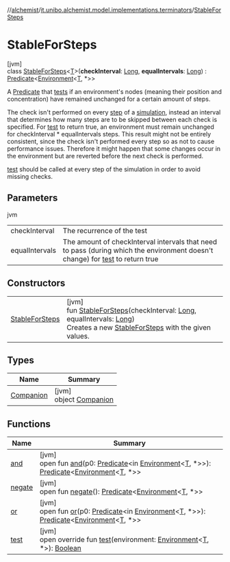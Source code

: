 //[alchemist](../../../index.md)/[it.unibo.alchemist.model.implementations.terminators](../index.md)/[StableForSteps](index.md)

# StableForSteps

[jvm]\
class [StableForSteps](index.md)<[T](index.md)>(**checkInterval**: [Long](https://kotlinlang.org/api/latest/jvm/stdlib/kotlin/-long/index.html), **equalIntervals**: [Long](https://kotlinlang.org/api/latest/jvm/stdlib/kotlin/-long/index.html)) : [Predicate](https://docs.oracle.com/javase/8/docs/api/java/util/function/Predicate.html)<[Environment](../../it.unibo.alchemist.model.interfaces/-environment/index.md)<[T](index.md), *>> 

A [Predicate](https://docs.oracle.com/javase/8/docs/api/java/util/function/Predicate.html) that [tests](test.md) if an environment's nodes (meaning their position and concentration) have remained unchanged for a certain amount of steps.

The check isn't performed on every [step](../../it.unibo.alchemist.core.interfaces/-simulation/get-step.md) of a [simulation](../../it.unibo.alchemist.core.interfaces/-simulation/index.md), instead an interval that determines how many steps are to be skipped between each check is specified. For [test](test.md) to return true, an environment must remain unchanged for checkInterval * equalIntervals steps. This result might not be entirely consistent, since the check isn't performed every step so as not to cause performance issues. Therefore it might happen that some changes occur in the environment but are reverted before the next check is performed.

[test](test.md) should be called at every step of the simulation in order to avoid missing checks.

## Parameters

jvm

| | |
|---|---|
| checkInterval | The recurrence of the test |
| equalIntervals | The amount of checkInterval intervals that need to pass (during which the environment doesn't change) for [test](test.md) to return true |

## Constructors

| | |
|---|---|
| [StableForSteps](-stable-for-steps.md) | [jvm]<br>fun [StableForSteps](-stable-for-steps.md)(checkInterval: [Long](https://kotlinlang.org/api/latest/jvm/stdlib/kotlin/-long/index.html), equalIntervals: [Long](https://kotlinlang.org/api/latest/jvm/stdlib/kotlin/-long/index.html))<br>Creates a new [StableForSteps](index.md) with the given values. |

## Types

| Name | Summary |
|---|---|
| [Companion](-companion/index.md) | [jvm]<br>object [Companion](-companion/index.md) |

## Functions

| Name | Summary |
|---|---|
| [and](index.md#2145138100%2FFunctions%2F-267951372) | [jvm]<br>open fun [and](index.md#2145138100%2FFunctions%2F-267951372)(p0: [Predicate](https://docs.oracle.com/javase/8/docs/api/java/util/function/Predicate.html)<in [Environment](../../it.unibo.alchemist.model.interfaces/-environment/index.md)<[T](index.md), *>>): [Predicate](https://docs.oracle.com/javase/8/docs/api/java/util/function/Predicate.html)<[Environment](../../it.unibo.alchemist.model.interfaces/-environment/index.md)<[T](index.md), *>> |
| [negate](index.md#600125100%2FFunctions%2F-267951372) | [jvm]<br>open fun [negate](index.md#600125100%2FFunctions%2F-267951372)(): [Predicate](https://docs.oracle.com/javase/8/docs/api/java/util/function/Predicate.html)<[Environment](../../it.unibo.alchemist.model.interfaces/-environment/index.md)<[T](index.md), *>> |
| [or](index.md#-290347670%2FFunctions%2F-267951372) | [jvm]<br>open fun [or](index.md#-290347670%2FFunctions%2F-267951372)(p0: [Predicate](https://docs.oracle.com/javase/8/docs/api/java/util/function/Predicate.html)<in [Environment](../../it.unibo.alchemist.model.interfaces/-environment/index.md)<[T](index.md), *>>): [Predicate](https://docs.oracle.com/javase/8/docs/api/java/util/function/Predicate.html)<[Environment](../../it.unibo.alchemist.model.interfaces/-environment/index.md)<[T](index.md), *>> |
| [test](test.md) | [jvm]<br>open override fun [test](test.md)(environment: [Environment](../../it.unibo.alchemist.model.interfaces/-environment/index.md)<[T](index.md), *>): [Boolean](https://kotlinlang.org/api/latest/jvm/stdlib/kotlin/-boolean/index.html) |
